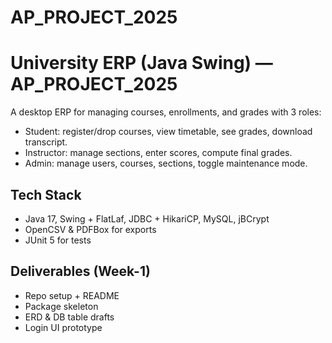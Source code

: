 # AP_PROJECT_2025

# University ERP (Java Swing) — AP_PROJECT_2025

A desktop ERP for managing courses, enrollments, and grades with 3 roles:
- Student: register/drop courses, view timetable, see grades, download transcript.
- Instructor: manage sections, enter scores, compute final grades.
- Admin: manage users, courses, sections, toggle maintenance mode.

## Tech Stack
- Java 17, Swing + FlatLaf, JDBC + HikariCP, MySQL, jBCrypt
- OpenCSV & PDFBox for exports
- JUnit 5 for tests

## Deliverables (Week-1)
- Repo setup + README
- Package skeleton
- ERD & DB table drafts
- Login UI prototype
